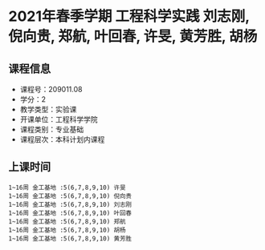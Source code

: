 # 2021年春季学期 工程科学实践 刘志刚, 倪向贵, 郑航, 叶回春, 许旻, 黄芳胜, 胡杨






## 课程信息

- 课程号：209011.08
- 学分：2
- 教学类型：实验课
- 开课单位：工程科学学院
- 课程类别：专业基础
- 课程层次：本科计划内课程

## 上课时间

```
1~16周 金工基地 :5(6,7,8,9,10) 许旻
1~16周 金工基地 :5(6,7,8,9,10) 倪向贵
1~16周 金工基地 :5(6,7,8,9,10) 刘志刚
1~16周 金工基地 :5(6,7,8,9,10) 叶回春
1~16周 金工基地 :5(6,7,8,9,10) 郑航
1~16周 金工基地 :5(6,7,8,9,10) 胡杨
1~16周 金工基地 :5(6,7,8,9,10) 黄芳胜
```

